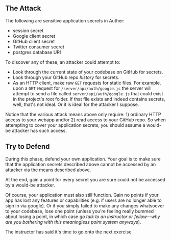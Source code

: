 ## The Attack

The following are sensitive application secrets in Auther:

- session secret
- Google client secret
- GitHub client secret
- Twitter consumer secret
- postgres database URI

To discover any of these, an attacker could attempt to:

- Look through the current state of your codebase on GitHub for secrets.
- Look through your GitHub repo *history* for secrets.
- As an HTTP client, make raw `GET` requests for static files. For example, upon a `GET` request for `/server/api/auth/google.js` the server will attempt to send a file called `server/api/auth/google.js` that could exist in the project's root folder. If that file exists and indeed contains secrets, well, that's not ideal. Or it is ideal for the attacker I suppose.

Notice that the various attack means above only require: 1) ordinary HTTP access to your webapp and/or 2) read access to your GitHub repo. So when attempting to cover your application secrets, you should assume a would-be attacker has such access.

## Try to Defend

During this phase, defend your own application. Your goal is to make sure that the application secrets described above cannot be accessed by an attacker via the means described above.

At the end, gain a point for every secret you are sure could not be accessed by a would-be attacker.

Of course, your application must also still function. Gain no points if your app has lost any features or capabilities (e.g. if users are no longer able to sign in via google). Or if you simply failed to make any changes whatsoever to your codebase, lose one point (unless you're feeling really bummed about losing a point, in which case *go talk to an instructor or fellow—why are you bothering with this meaningless point system anyways*).

<guide>
The instructor has said it's time to go onto the next exercise
</guide>